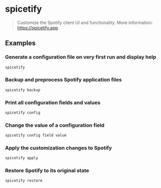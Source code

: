 # spicetify

> Customize the Spotify client UI and functionality. More information: <https://spicetify.app>.

## Examples

### Generate a configuration file on very first run and display help

```bash
spicetify
```

### Backup and preprocess Spotify application files

```bash
spicetify backup
```

### Print all configuration fields and values

```bash
spicetify config
```

### Change the value of a configuration field

```bash
spicetify config field value
```

### Apply the customization changes to Spotify

```bash
spicetify apply
```

### Restore Spotify to its original state

```bash
spicetify restore
```
